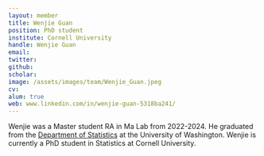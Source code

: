```yaml
---
layout: member
title: Wenjie Guan
position: PhD student
institute: Cornell University
handle: Wenjie Guan
email: 
twitter: 
github: 
scholar: 
image: /assets/images/team/Wenjie_Guan.jpeg
cv: 
alum: true
web: www.linkedin.com/in/wenjie-guan-5318ba241/
---
```


Wenjie was a Master student RA in Ma Lab from 2022-2024. He graduated from the [Department of Statistics](https://stat.uw.edu/about-us/people/wenjie-guan) at the University of Washington. Wenjie is currently a PhD student in Statistics at Cornell University. 



